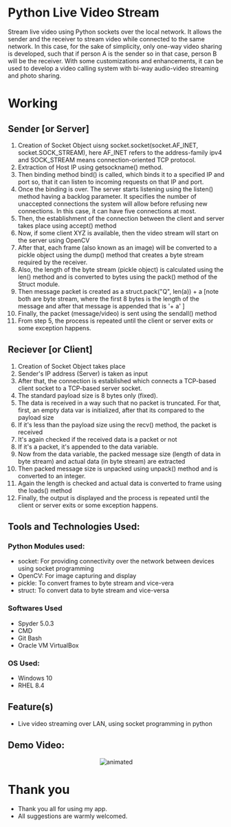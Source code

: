 # Python Live Video Stream

Stream live video using Python sockets over the local network. It allows the sender and the receiver to stream video while connected to the same network. 
In this case, for the sake of simplicity, only one-way video sharing is developed, such that if person A is the sender so in that case, person B will be the receiver.
With some customizations and enhancements, it can be used to develop a video calling system with bi-way audio-video streaming and photo sharing.

# Working

## Sender [or Server]
1. Creation of Socket Object uisng socket.socket(socket.AF_INET, socket.SOCK_STREAM), here AF_INET refers to the address-family ipv4 and SOCK_STREAM means connection-oriented TCP protocol. 
2. Extraction of Host IP using getsockname() method.
3. Then binding method bind() is called, which binds it to a specified IP and port so, that it can listen to incoming requests on that IP and port.
4. Once the binding is over. The server starts listening using the listen() method having a backlog parameter. It specifies the number of unaccepted connections the system will allow before refusing new connections. In this case, it can have five connections at most.
5. Then, the establishment of the connection between the client and server takes place using accept() method
6. Now, if some client XYZ is available, then the video stream will start on the server using OpenCV
7. After that, each frame (also known as an image) will be converted to a pickle object using the dump() method that creates a byte stream required by the receiver.
8. Also, the length of the byte stream (pickle object) is calculated using the len() method and is converted to bytes using the pack() method of the Struct module.
9. Then message packet is created as a struct.pack("Q", len(a)) + a [note both are byte stream, where the first 8 bytes is the length of the message and after that message is appended that is '+ a' ]
10. Finally, the packet (message/video) is sent using the sendall() method
11. From step 5, the process is repeated until the client or server exits or some exception happens.

## Reciever [or Client]
1. Creation of Socket Object takes place
2. Sender's IP address (Server) is taken as input
3. After that, the connection is established which connects a TCP-based client socket to a TCP-based server socket. 
4. The standard payload size is 8 bytes only (fixed).
5. The data is received in a way such that no packet is truncated. For that, first, an empty data var is initialized, after that its compared to the payload size
6. If it's less than the payload size using the recv() method, the packet is received
7. It's again checked if the received data is a packet or not
8. If it's a packet, it's appended to the data variable.
9. Now from the data variable, the packed message size (length of data in byte stream) and actual data (in byte stream) are extracted
10. Then packed message size is unpacked using unpack() method and is converted to an integer.
11. Again the length is checked and actual data is converted to frame using the loads() method
12. Finally, the output is displayed and the process is repeated until the client or server exits or some exception happens.

## Tools and Technologies Used:

### Python Modules used:
- socket: For providing connectivity over the network between devices using socket programming
- OpenCV: For image capturing and display
- pickle: To convert frames to byte stream and vice-vera
- struct: To convert data to byte stream and vice-versa

### Softwares Used 
- Spyder 5.0.3
- CMD
- Git Bash
- Oracle VM VirtualBox

### OS Used:
- Windows 10 
- RHEL 8.4

## Feature(s)  
- Live video streaming over LAN, using socket programming in python

## Demo Video: 
<p align="center"> <img src="https://github.com/Ddhruv-IOT/Video-Socket-Streaming/blob/main/demo/demo.gif" alt="animated" /> </p>

# Thank you
- Thank you all for using my app.
- All suggestions are warmly welcomed.
